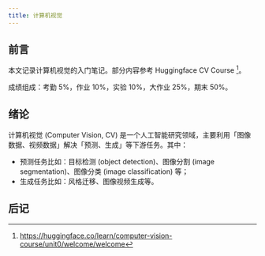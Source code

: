 ```yaml
---
title: 计算机视觉
---
```


## 前言

本文记录计算机视觉的入门笔记。部分内容参考 Huggingface CV Course [^ huggingface cv course]。

[^ huggingface cv course]: <https://huggingface.co/learn/computer-vision-course/unit0/welcome/welcome>

成绩组成：考勤 5%，作业 10%，实验 10%，大作业 25%，期末 50%。

## 绪论

计算机视觉 (Computer Vision, CV) 是一个人工智能研究领域，主要利用「图像数据、视频数据」解决「预测、生成」等下游任务。其中：

- 预测任务比如：目标检测 (object detection)、图像分割 (image segmentation)、图像分类 (image classification) 等；
- 生成任务比如：风格迁移、图像视频生成等。

## 后记